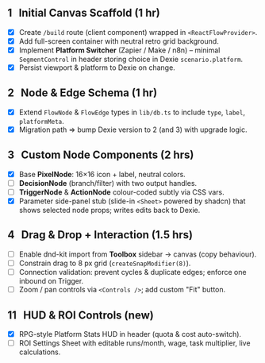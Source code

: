 ## 1 Initial Canvas Scaffold  (1 hr)
- [x] Create `/build` route (client component) wrapped in `<ReactFlowProvider>`.
- [x] Add full-screen container with neutral retro grid background.
- [x] Implement **Platform Switcher** (Zapier / Make / n8n) – minimal `SegmentControl` in header storing choice in Dexie `scenario.platform`.
- [x] Persist viewport & platform to Dexie on change.

## 2 Node & Edge Schema  (1 hr)
- [x] Extend `FlowNode` & `FlowEdge` types in `lib/db.ts` to include `type`, `label`, `platformMeta`.
- [x] Migration path ⇒ bump Dexie version to 2 (and 3) with upgrade logic.

## 3 Custom Node Components  (2 hrs)
- [x] Base **PixelNode**: 16×16 icon + label, neutral colors.
- [ ] **DecisionNode** (branch/filter) with two output handles.
- [ ] **TriggerNode** & **ActionNode** colour-coded subtly via CSS vars.
- [x] Parameter side-panel stub (slide-in `<Sheet>` powered by shadcn) that shows selected node props; writes edits back to Dexie.

## 4 Drag & Drop + Interaction  (1.5 hrs)
- [ ] Enable dnd-kit import from **Toolbox** sidebar → canvas (copy behaviour).
- [ ] Constrain drag to 8 px grid (`createSnapModifier(8)`).
- [ ] Connection validation: prevent cycles & duplicate edges; enforce one inbound on Trigger.
- [ ] Zoom / pan controls via `<Controls />`; add custom "Fit" button.

## 11 HUD & ROI Controls  (new)
- [x] RPG-style Platform Stats HUD in header (quota & cost auto-switch).
- [ ] ROI Settings Sheet with editable runs/month, wage, task multiplier, live calculations. 